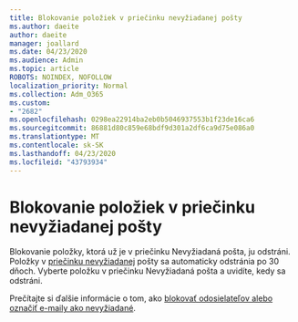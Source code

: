 ```yaml
---
title: Blokovanie položiek v priečinku nevyžiadanej pošty
ms.author: daeite
author: daeite
manager: joallard
ms.date: 04/23/2020
ms.audience: Admin
ms.topic: article
ROBOTS: NOINDEX, NOFOLLOW
localization_priority: Normal
ms.collection: Adm_O365
ms.custom:
- "2682"
ms.openlocfilehash: 0298ea22914ba2eb0b5046937553b1f23de16ca6
ms.sourcegitcommit: 86881d80c859e68bdf9d301a2df6ca9d75e086a0
ms.translationtype: MT
ms.contentlocale: sk-SK
ms.lasthandoff: 04/23/2020
ms.locfileid: "43793934"
---
```

# <a name="blocking-items-in-your-junk-email-folder"></a>Blokovanie položiek v priečinku nevyžiadanej pošty

Blokovanie položky, ktorá už je v priečinku Nevyžiadaná pošta, ju odstráni. Položky v [priečinku nevyžiadanej](https://outlook.live.com/mail/junkemail) pošty sa automaticky odstránia po 30 dňoch. Vyberte položku v priečinku Nevyžiadaná pošta a uvidíte, kedy sa odstráni.

Prečítajte si ďalšie informácie o tom, ako [blokovať odosielateľov alebo označiť e-maily ako nevyžiadané](https://support.office.com/article/a3ece97b-82f8-4a5e-9ac3-e92fa6427ae4).